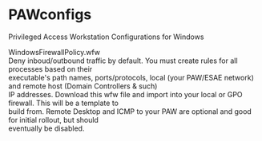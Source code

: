 # PAWconfigs</br>
Privileged Access Workstation Configurations for Windows</br>

WindowsFirewallPolicy.wfw</br>
Deny inboud/outbound traffic by default. You must create rules for all processes based on their </br>
executable's path names, ports/protocols, local (your PAW/ESAE network) and remote host (Domain Controllers & such) </br>
IP addresses. Download this wfw file and import into your local or GPO firewall. This will be a template to </br>
build from. Remote Desktop and ICMP to your PAW are optional and good for initial rollout, but should </br>
eventually be disabled. </br>

